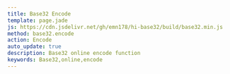 ```yaml
---
title: Base32 Encode
template: page.jade
js: https://cdn.jsdelivr.net/gh/emn178/hi-base32/build/base32.min.js
method: base32.encode
action: Encode
auto_update: true
description: Base32 online encode function
keywords: Base32,online,encode
---
```

